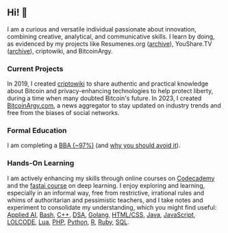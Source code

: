 ## Hi! 👋

I am a curious and versatile individual passionate about innovation, combining creative, analytical, and communicative skills. I learn by doing, as evidenced by my projects like Resumenes.org ([archive](https://web.archive.org/web/20151017093140/http://resumenes.org/)), YouShare.TV ([archive](https://web.archive.org/web/20180419095104/https://youshare.tv/)), criptowiki, and BitcoinArgy.

### Current Projects
In 2019, I created [criptowiki](https://criptowiki.com) to share authentic and practical knowledge about Bitcoin and privacy-enhancing technologies to help protect liberty, during a time when many doubted Bitcoin's future. In 2023, I created [BitcoinArgy.com](https://bitcoinargy.com), a news aggregator to stay updated on industry trends and free from the biases of social networks.

### Formal Education
I am completing a [BBA (~97%)](https://www.itba.edu.ar/grado/licenciatura-en-negocios-y-tecnologia/) (and [why you should avoid it](https://www.reddit.com/r/me_ITBA/comments/1k7o3mk/comment/mprwzh4/?context=3)).

### Hands-On Learning
I am actively enhancing my skills through online courses on [Codecademy](https://github.com/martinmorando/martinmorando/blob/main/courses.md) and the [fastai course](https://course.fast.ai/) on deep learning. I enjoy exploring and learning, especially in an informal way, free from restrictive, irrational rules and whims of authoritarian and pessimistic teachers, and I take notes and experiment to consolidate my understanding, which you might find useful: [Applied AI](https://github.com/martinmorando/applied-ai), [Bash](https://github.com/martinmorando/bash), [C++](https://github.com/martinmorando/cpp), [DSA](https://github.com/martinmorando/dsa), [Golang](https://github.com/martinmorando/golang), [HTML/CSS](https://github.com/martinmorando/htmlcss), [Java](https://github.com/martinmorando/java), [JavaScript](https://github.com/martinmorando/js), [LOLCODE](https://github.com/martinmorando/lolcode), [Lua](https://github.com/martinmorando/lua), [PHP](https://github.com/martinmorando/php), [Python](https://github.com/martinmorando/python), [R](https://github.com/martinmorando/r), [Ruby](https://github.com/martinmorando/ruby), [SQL](https://github.com/martinmorando/sql).
